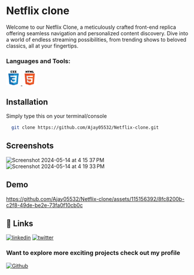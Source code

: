 
# Netflix clone

Welcome to our Netflix Clone, a meticulously crafted front-end replica offering seamless navigation and personalized content discovery. Dive into a world of endless streaming possibilities, from trending shows to beloved classics, all at your fingertips.

<h3 align="left">Languages and Tools:</h3>

<p align="left">  <a href="https://www.w3schools.com/css/" target="_blank" rel="noreferrer"> <img src="https://raw.githubusercontent.com/devicons/devicon/master/icons/css3/css3-original-wordmark.svg" alt="css3" width="40" height="40"/> </a> <a href="https://www.w3.org/html/" target="_blank" rel="noreferrer"> <img src="https://raw.githubusercontent.com/devicons/devicon/master/icons/html5/html5-original-wordmark.svg" alt="html5" width="40" height="40"/> </a> </p>

## Installation

Simply type this on your terminal/console

```bash
  git clone https://github.com/Ajay05532/Netflix-clone.git
```

## Screenshots

<img width="400" alt="Screenshot 2024-05-14 at 4 15 37 PM" src="https://github.com/Ajay05532/Netflix-clone/assets/115156392/6afcc060-7523-43b5-9a34-3a871ad45311">

<img width="400" alt="Screenshot 2024-05-14 at 4 19 33 PM" src="https://github.com/Ajay05532/Netflix-clone/assets/115156392/ff3f4371-1401-4212-9bb7-080345fbe700">

## Demo

https://github.com/Ajay05532/Netflix-clone/assets/115156392/8fc8200b-c2f8-49de-be2e-73fa0f10cb0c

## 🔗 Links
[![linkedin](https://img.shields.io/badge/linkedin-0A66C2?style=for-the-badge&logo=linkedin&logoColor=white)](https://www.linkedin.com/in/ajay-singh-as/)
[![twitter](https://img.shields.io/badge/twitter-1DA1F2?style=for-the-badge&logo=twitter&logoColor=white)](https://twitter.com/AjaySin04609312)

### Want to explore more exciting projects check out my profile

[![Github](https://img.shields.io/badge/my_github-000?style=for-the-badge&logo=ko-fi&logoColor=white)](https://github.com/Ajay05532)
